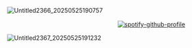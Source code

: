 ![Untitled2366_20250525190757](https://github.com/user-attachments/assets/851be822-5c41-4bc5-9462-9ba3441d35d6)

ㅤㅤㅤㅤㅤㅤㅤㅤㅤㅤㅤㅤㅤㅤㅤㅤㅤㅤㅤㅤ[![spotify-github-profile](https://spotify-github-profile.kittinanx.com/api/view?uid=31xeib7fgevwhwqt2v4k6bssxhqa&cover_image=true&theme=default&show_offline=false&background_color=782f93&interchange=false&bar_color=b2cb6c)](https://github.com/kittinan/spotify-github-profile)

![Untitled2367_20250525191232](https://github.com/user-attachments/assets/08b66475-7735-410c-8d3d-884874bd23b1)
